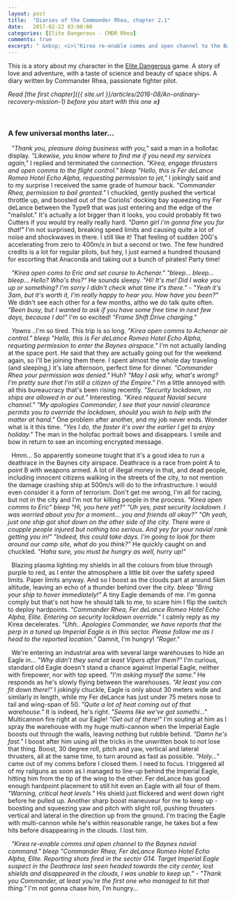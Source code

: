 ```yaml
---
layout: post
title:  "Diaries of the Commander Rhea, chapter 2.1"
date:   2017-02-22 03:00:00
categories: [Elite Dangerous - CMDR Rhea]
comments: true
excerpt: " &nbsp; <i>\"Kirea re-enable comms and open channel to the Baynes navial command.\" *bleep* \"Commander Rhea, Fer deLance Romeo Hotel Echo Alpha, Elite. Reporting shots fired in the sector G14...\"</i> "
---
```

This is a story about my character in the [Elite Dangerous](https://www.youtube.com/watch?v=yEjNmKpVAgc) game.
A story of love and adventure, with a taste of science and beauty of space ships. A diary written by Commander Rhea, passionate fighter pilot.

_Read [the first chapter]({{ site.url }}/articles/2016-08/An-ordinary-recovery-mission-1) before you start with this one **=)**_

<!--
List of mini-chapters:
* [Day One]({{ site.url }}/articles/2016-08/An-ordinary-recovery-mission-1) - An interesting night.
* [Day Two]({{ site.url }}/articles/2016-08/An-ordinary-recovery-mission-2) - Problems in the paradise!
* [Day Three]({{ site.url }}/articles/2016-08/An-ordinary-recovery-mission-3) - It's not over yet...
* [Day Four]({{ site.url }}/articles/2016-08/An-ordinary-recovery-mission-4) - Am I in Love?
* [Day Five]({{ site.url }}/articles/2016-09/An-ordinary-recovery-mission-5) - Wake up!
* [`Day Six`]({{ site.url }}/articles/2016-09/An-ordinary-recovery-mission-6) - Gotcha ò\_ó
* [Just another trade-escort](https://www.youtube.com/watch?v=O3zY_zafRLQ) (video gameplay episode)
-->
&nbsp;

### A few universal months later...

 &nbsp; _"Thank you, pleasure doing business with you,"_ said a man in a hollofac display. _"Likewise, you know where to find me if you need my services again,"_ I replied and terminated the connection. _"Kirea, engage thrusters and open comms to the flight control."_ _*bleep*_ _"Hello, this is Fer deLance Romeo Hotel Echo Alpha, requesting permission to jet,"_ I jokingly said and to my surprise I received the same grade of humour back. _"Commander Rhea, permission to bail granted."_ I chuckled, gently pushed the vertical throttle up, and boosted out of the Coriolis' docking bay squeezing my Fer deLance between the Type9 that was just entering and the edge of the "mailslot." It's actually a lot bigger than it looks, you could probably fit two Cutters if you would try really really hard. _"Damn girl i'm gonna fine you for that!"_ I'm not surprised, breaking speed limits and causing quite a lot of noise and shockwaves in there. I still like it! That feeling of sudden 20G's accelerating from zero to 400m/s in but a second or two. The few hundred credits is a lot for regular pilots, but hey, I just earned a hundred thousand for escorting that Anaconda and taking out a bunch of pirates! Party time!

 &nbsp; _"Kirea open coms to Eric and set course to Achenar."_ _"bleep... bleep... bleep... Hello? Who's this?"_ He sounds sleepy. _"Hi! It's me! Did I wake you up or something? I'm sorry I didn't check what time it's there."_ - _"Yeah it's 3am, but it's worth it, I'm really happy to hear you. How have you been?"_ We didn't see each other for a few months, altho we do talk quite often. _"Been busy, but I wanted to ask if you have some free time in next few days, because I do!"_ I'm so excited! _"Frame Shift Drive charging."_

 &nbsp; _*Yawns*_ ..I'm so tired. This trip is so long. _"Kirea open comms to Achenar air control."_ _*bleep*_ _"Hello, this is Fer deLance Romeo Hotel Echo Alpha, requeting permission to enter the Baynes airspace."_ I'm not actually landing at the space port. He said that they are actually going out for the weekend again, so I'll be joining them there. I spent almost the whole day traveling (and sleeping,) it's late afternoon, perfect time for dinner. _"Commander Rhea your permission was denied."_ Huh? _"May I ask why, what's wrong? I'm pretty sure that I'm still a citizen of the Empire."_ I'm a little annoyed with all this bureaucracy that's been rising recently. _"Security lockdown, no ships are allowed in or out."_ Interesting. _"Kirea request Navial secure channel."_ _"My apologies Commander, I see that your navial clearance permits you to override the lockdown, should you wish to help with the matter at hand."_ One problem after another, and my job never ends. Wonder what is it this time. _"Yes I do, the faster it's over the earlier I get to enjoy holiday."_ The man in the holofac portrait bows and disappears. I smile and bow in return to see an incoming encrypted message.

 &nbsp; Hmm... So apparently someone tought that it's a good idea to run a deathrace in the Baynes city airspace. Deathrace is a race from point A to point B with weapons armed. A lot of illegal money in that, and dead people, including innocent citizens walking in the streets of the city, to not mention the damage crashing ship at 500m/s will do to the infrastructure. I would even consider it a form of terrorism. Don't get me wrong, I'm all for racing, but not in the city and I'm not for killing people in the process. _"Kirea open comms to Eric"_ _*bleep*_ _"Hi, you here yet?"_ _"Uh yes, past security lockdown. I was worried about you for a moment... you and friends all okay?"_ _"Oh yeah, just one ship got shot down on the other side of the city. There were a coupple people injured but nothing too serious. And yey for your navial rank getting you in!"_ _"Indeed, this could take days. I'm going to look for them around our camp site, what do you think?"_ He quickly caught on and chuckled. _"Haha sure, you must be hungry as well, hurry up!"_

 &nbsp; Blazing plasma lighting my shields in all the colours from blue through purple to red, as I enter the atmosphere a little bit over the safety speed limits. Paper limits anyway. And so I boost as the clouds part at around 5km altitude, leaving an echo of a thunder behind over the city. _*bleep*_ _"Bring your ship to hover immediately!"_ A tiny Eagle demands of me. I'm gonna comply but that's not how he should talk to me, to scare him I flip the switch to deploy hardpoints. _"Commander Rhea, Fer deLance Romeo Hotel Echo Alpha, Elite. Entering on security lockdown override."_ I calmly reply as my Kirea decelerates. _"Uhh.. Apologies Commander, we have reports that the perp in a tuned up Imperial Eagle is in this sector. Please follow me as I head to the reported location."_ Damnit, I'm hungry! _"Roger."_

 &nbsp; We're entering an industrial area with several large warehouses to hide an Eagle in... _"Why didn't they send at least Vipers after them?"_ I'm curious, standard old Eagle doesn't stand a chance against Imperial Eagle, neither with firepower, nor with top speed. _"I'm asking myself the same."_ He responds as he's slowly flying between the warehouses. _"At least you can fit down there!"_ I jokingly chuckle, Eagle is only about 30 meters wide and similarly in length, while my Fer deLance has just under 75 meters nose to tail and wing-span of 50. _"Quite a lot of heat coming out of that warehouse."_ It is indeed, he's right. _"Seems like we've got somethi..."_ Multicannon fire right at our Eagle! _"Get out of there!"_ I'm souting at him as I spray the warehouse with my huge multi-cannon when the Imperial Eagle boosts out through the walls, leaving nothing but rubble behind. _"Damn he's fast."_ I boost after him using all the tricks in the unwritten book to not lose that thing. Boost, 30 degree roll, pitch and yaw, vertical and lateral thrusters, all at the same time, to turn around as fast as possible. _"Holy..."_ came out of my comms before I closed them. I need to focus. I triggered all of my railguns as soon as I managed to line-up behind the Imperial Eagle, hitting him from the tip of the wing to the other. Fer deLance has good enough hardpoint placement to still hit even an Eagle with all four of them. _"Warning, critical heat levels."_ His shield just flickered and went down right before he pulled up. Another sharp boost maneuveur for me to keep up - boosting and squeezing yaw and pitch with slight roll, pushing thrusters vertical and lateral in the direction up from the ground. I'm tracing the Eagle with multi-cannon while he's within reasonable range, he takes but a few hits before disappearing in the clouds. I lost him.
 
  &nbsp; _"Kirea re-enable comms and open channel to the Baynes navial command."_ _*bleep*_ _"Commander Rhea, Fer deLance Romeo Hotel Echo Alpha, Elite. Reporting shots fired in the sector G14. Target Imperial Eagle suspect in the Deathrace last seen headed towards the city center, lost shields and disappeared in the clouds, I was unable to keep up."_ - _"Thank you Commander, at least you're the first one who managed to hit that thing."_ I'm not gonna chase him, I'm hungry...

&nbsp;
<!--
[Next mini-chapter]()
-->



